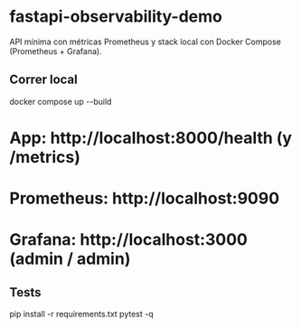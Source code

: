﻿# fastapi-observability-demo
API mínima con métricas Prometheus y stack local con Docker Compose (Prometheus + Grafana).

## Correr local
docker compose up --build
# App:       http://localhost:8000/health  (y /metrics)
# Prometheus: http://localhost:9090
# Grafana:    http://localhost:3000  (admin / admin)

## Tests
pip install -r requirements.txt
pytest -q
